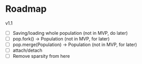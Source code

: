 # Roadmap

v1.1

- [ ] Saving/loading whole population (not in MVP, do later)
- [ ] pop.fork() -> Population (not in MVP, for later)
- [ ] pop.merge(Population) -> Population (not in MVP, for later)
- [ ] attach/detach
- [ ] Remove sparsity from here
